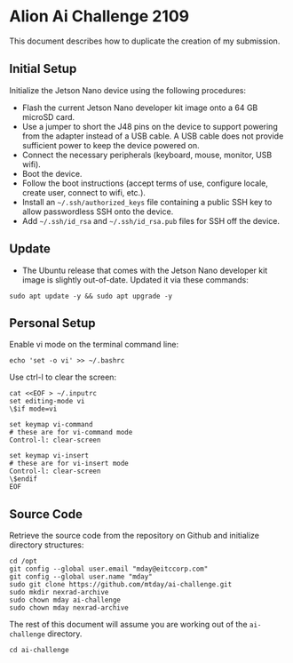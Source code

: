 
# Alion Ai Challenge 2109

This document describes how to duplicate the creation of my submission.

## Initial Setup

Initialize the Jetson Nano device using the following procedures:

* Flash the current Jetson Nano developer kit image onto a 64 GB microSD card.
* Use a jumper to short the J48 pins on the device to support powering from the adapter instead of a USB cable. A USB cable does not provide sufficient power to keep the device powered on.
* Connect the necessary peripherals (keyboard, mouse, monitor, USB wifi).
* Boot the device.
* Follow the boot instructions (accept terms of use, configure locale, create user, connect to wifi, etc.).
* Install an `~/.ssh/authorized_keys` file containing a public SSH key to allow passwordless SSH onto the device.
* Add `~/.ssh/id_rsa` and `~/.ssh/id_rsa.pub` files for SSH off the device.

## Update

* The Ubuntu release that comes with the Jetson Nano developer kit image is slightly out-of-date. Updated it via these commands:

```
sudo apt update -y && sudo apt upgrade -y
```

## Personal Setup

Enable vi mode on the terminal command line:

```
echo 'set -o vi' >> ~/.bashrc
```

Use ctrl-l to clear the screen:

```
cat <<EOF > ~/.inputrc
set editing-mode vi
\$if mode=vi

set keymap vi-command
# these are for vi-command mode
Control-l: clear-screen

set keymap vi-insert
# these are for vi-insert mode
Control-l: clear-screen
\$endif
EOF
```

## Source Code

Retrieve the source code from the repository on Github and initialize directory structures:

```
cd /opt
git config --global user.email "mday@eitccorp.com"
git config --global user.name "mday"
sudo git clone https://github.com/mtday/ai-challenge.git
sudo mkdir nexrad-archive
sudo chown mday ai-challenge
sudo chown mday nexrad-archive
```

The rest of this document will assume you are working out of the `ai-challenge` directory.

```
cd ai-challenge
```




